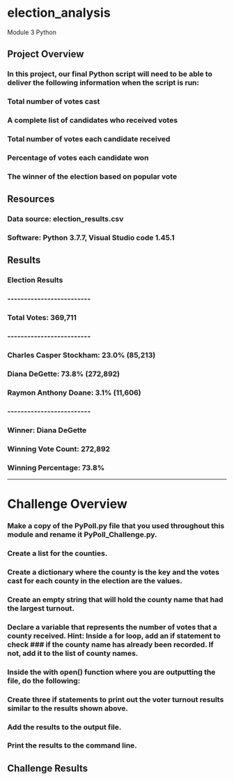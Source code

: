 # election_analysis
Module 3 Python
## Project Overview
### In this project, our final Python script will need to be able to deliver the following information when the script is run: 

### Total number of votes cast
### A complete list of candidates who received votes
### Total number of votes each candidate received
### Percentage of votes each candidate won
### The winner of the election based on popular vote
## Resources
### Data source: election_results.csv
### Software: Python 3.7.7, Visual Studio code 1.45.1
### 
## Results
### Election Results
### -------------------------
### Total Votes: 369,711
### -------------------------
### Charles Casper Stockham: 23.0% (85,213)
### Diana DeGette: 73.8% (272,892)
### Raymon Anthony Doane: 3.1% (11,606)
### 
### -------------------------
### Winner: Diana DeGette
### Winning Vote Count: 272,892
### Winning Percentage: 73.8%
-------------------------
# Challenge Overview
### Make a copy of the PyPoll.py file that you used throughout this module and rename it PyPoll_Challenge.py.
### Create a list for the counties.
### Create a dictionary where the county is the key and the votes cast for each county in the election are the values.
### Create an empty string that will hold the county name that had the largest turnout.
### Declare a variable that represents the number of votes that a county received. Hint: Inside a for loop, add an if statement to check ### if the county name has already been recorded. If not, add it to the list of county names.
### Inside the with open() function where you are outputting the file, do the following:
### Create three if statements to print out the voter turnout results similar to the results shown above.
### Add the results to the output file.
### Print the results to the command line.
## Challenge Results
